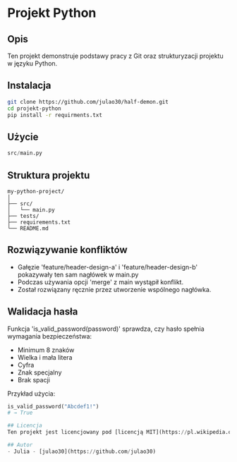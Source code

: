 # Projekt Python

## Opis
Ten projekt demonstruje podstawy pracy z Git oraz strukturyzacji projektu w języku Python.

## Instalacja
```bash
git clone https://github.com/julao30/half-demon.git
cd projekt-python
pip install -r requirments.txt
```

## Użycie
```python
src/main.py
```

## Struktura projektu
```
my-python-project/
│
├── src/
│   └── main.py
├── tests/
├── requirements.txt
└── README.md
```

## Rozwiązywanie konfliktów
- Gałęzie 'feature/header-design-a' i 'feature/header-design-b' pokazywały ten sam nagłówek w main.py
- Podczas używania opcji 'merge' z main wystąpił konflikt.
- Został rozwiązany ręcznie przez utworzenie wspólnego nagłówka.

## Walidacja hasła

Funkcja 'is_valid_password(password)' sprawdza, czy hasło spełnia wymagania bezpieczeństwa:
- Minimum 8 znaków
- Wielka i mała litera
- Cyfra
- Znak specjalny
- Brak spacji

Przykład użycia:

```python
is_valid_password("Abcdef1!")
# → True

## Licencja
Ten projekt jest licencjowany pod [licencją MIT](https://pl.wikipedia.org/wiki/Licencja_MIT)

## Autor
- Julia - [julao30](https://github.com/julao30)
